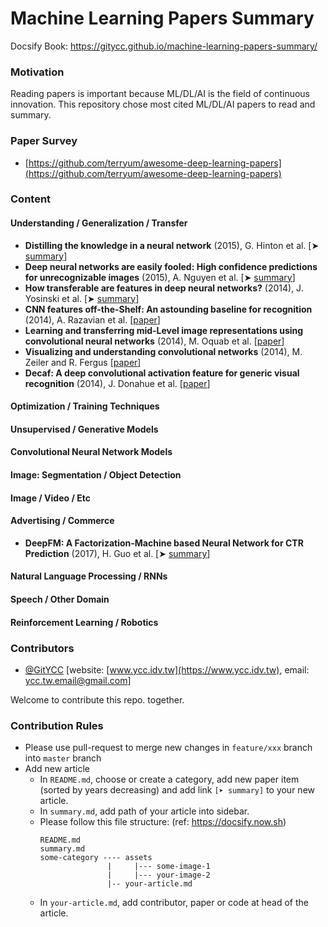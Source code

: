# Machine Learning Papers Summary

Docsify Book: https://gitycc.github.io/machine-learning-papers-summary/

### Motivation

Reading papers is important because ML/DL/AI is the field of continuous innovation. This repository chose most cited ML/DL/AI papers to read and summary.

### Paper Survey

- [https://github.com/terryum/awesome-deep-learning-papers](https://github.com/terryum/awesome-deep-learning-papers)

### Content

#### Understanding / Generalization / Transfer

- **Distilling the knowledge in a neural network** \(2015\), G. Hinton et al. \[➤ [s](understanding-generalization-transfer/distilling-the-knowledge-in-a-neural-network.md)[ummary](understanding-generalization-transfer/distilling-the-knowledge-in-a-neural-network.md)\]
- **Deep neural networks are easily fooled: High confidence predictions for unrecognizable images** \(2015\), A. Nguyen et al. \[➤ [summary](understanding-generalization-transfer/deep-neural-networks-are-easily-fooled-high-confidence-predictions-for-unrecognizable-images.md)\]
- **How transferable are features in deep neural networks?** \(2014\), J. Yosinski et al. \[➤ [summary](understanding-generalization-transfer/how-transferable-are-features-in-deep-neural-networks.md)\]
- **CNN features off-the-Shelf: An astounding baseline for recognition** \(2014\), A. Razavian et al. \[[paper](http://www.cv-foundation.org//openaccess/content_cvpr_workshops_2014/W15/papers/Razavian_CNN_Features_Off-the-Shelf_2014_CVPR_paper.pdf)\]
- **Learning and transferring mid-Level image representations using convolutional neural networks** \(2014\), M. Oquab et al. \[[paper](http://www.cv-foundation.org/openaccess/content_cvpr_2014/papers/Oquab_Learning_and_Transferring_2014_CVPR_paper.pdf)\]
- **Visualizing and understanding convolutional networks** \(2014\), M. Zeiler and R. Fergus \[[paper](http://arxiv.org/pdf/1311.2901)\]
- **Decaf: A deep convolutional activation feature for generic visual recognition** \(2014\), J. Donahue et al. \[[paper](http://arxiv.org/pdf/1310.1531)\]

#### Optimization / Training Techniques



#### Unsupervised / Generative Models



#### Convolutional Neural Network Models



#### Image: Segmentation / Object Detection



#### Image / Video / Etc



#### Advertising / Commerce

- **DeepFM: A Factorization-Machine based Neural Network for CTR Prediction** (2017), H. Guo et al. \[➤ [summary](advertising-commerce/deepfm.md)\]



#### Natural Language Processing / RNNs



#### Speech / Other Domain



#### Reinforcement Learning / Robotics



### Contributors

-  [@GitYCC](https://github.com/GitYCC) \[website: [www.ycc.idv.tw](https://www.ycc.idv.tw), email: [ycc.tw.email@gmail.com](mailto:%20ycc.tw.email@gmail.com)\]



Welcome to contribute this repo. together.

### Contribution Rules

- Please use pull-request to merge new changes in `feature/xxx` branch into `master` branch
- Add new article
  - In `README.md`, choose or create a category, add new paper item (sorted by years decreasing) and add link `[➤ summary]` to your new article.
  - In `summary.md`, add path of your article into sidebar.
  - Please follow this file structure: (ref: https://docsify.now.sh)
    ```
    README.md
    summary.md
    some-category ---- assets
                   |     |--- some-image-1
                   |     |--- your-image-2
                   |-- your-article.md
    ```
  - In `your-article.md`, add contributor, paper or code at head of the article.

